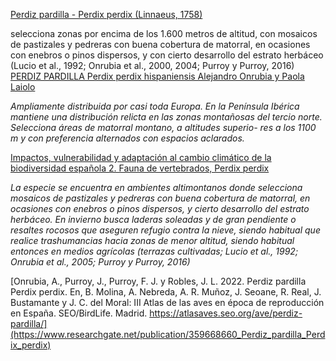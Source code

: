 [Perdiz pardilla - Perdix perdix (Linnaeus, 1758)](https://www.vertebradosibericos.org/aves/habitat/perperha.html)


selecciona zonas por encima de los 1.600
metros de altitud, con mosaicos de pastizales y pedreras
con buena cobertura de matorral, en ocasiones con
enebros o pinos dispersos, y con cierto desarrollo del
estrato herbáceo (Lucio et al., 1992; Onrubia et al., 2000,
2004; Purroy y Purroy, 2016)
[PERDIZ PARDILLA Perdix perdix hispaniensis Alejandro Onrubia y Paola Laiolo](https://www.researchgate.net/publication/357241758_Perdiz_Pardilla_Perdix_perdix_hispaniensis)


*Ampliamente distribuida
por casi toda Europa. En la Península Ibérica mantiene una
distribución relicta en las zonas montañosas del tercio norte.
Selecciona áreas de matorral montano, a altitudes superio-
res a los 1100 m y con preferencia alternados con espacios
aclarados.*

[Impactos, vulnerabilidad y adaptación al cambio climático de la biodiversidad española 2. Fauna de vertebrados, Perdix perdix](https://www.miteco.gob.es/content/dam/miteco/es/biodiversidad/temas/inventarios-nacionales/Perdix_perdix_tcm30-200844.pdf)


*La especie se encuentra en ambientes altimontanos donde selecciona mosaicos
de pastizales y pedreras con buena cobertura de matorral, en ocasiones con
enebros o pinos dispersos, y cierto desarrollo del estrato herbáceo. En invierno
busca laderas soleadas y de gran pendiente o resaltes rocosos que aseguren
refugio contra la nieve, siendo habitual que realice trashumancias hacia zonas de
menor altitud, siendo habitual entonces en medios agrícolas (terrazas cultivadas;
Lucio et al., 1992; Onrubia et al., 2005; Purroy y Purroy, 2016)*

[Onrubia, A., Purroy, J., Purroy, F. J. y Robles, J. L. 2022. Perdiz pardilla Perdix perdix. En, B. Molina, A. Nebreda, A. R. Muñoz, J. Seoane, R. Real, J. Bustamante y J. C. del Moral: III Atlas de las aves en época de reproducción en España. SEO/BirdLife. Madrid. https://atlasaves.seo.org/ave/perdiz-pardilla/](https://www.researchgate.net/publication/359668660_Perdiz_pardilla_Perdix_perdix)